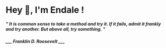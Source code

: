 <h1 title="head"> Hey 👋, I'm Endale !</h1>

**<h5><i>" It is common sense to take a method and try it. If it fails, admit it frankly and try another. But above all, try something. "</i></h5>**

*<b>___ Franklin D. Roosevelt ___</b>*
